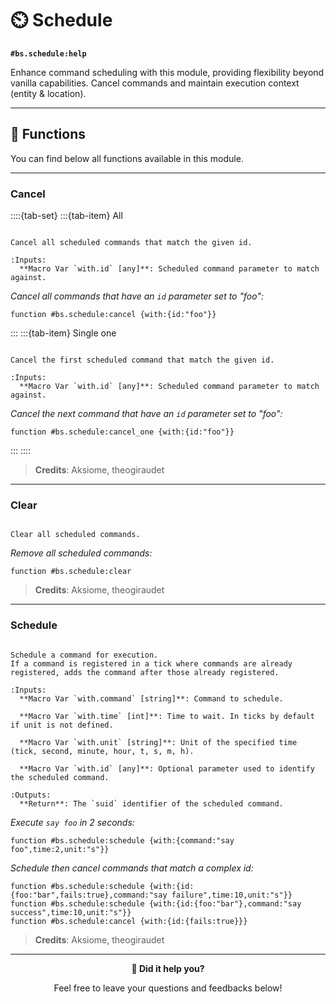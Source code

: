 # ⏲️ Schedule

**`#bs.schedule:help`**

Enhance command scheduling with this module, providing flexibility beyond vanilla capabilities. Cancel commands and maintain execution context (entity & location).

---

## 🔧 Functions

You can find below all functions available in this module.

---

### Cancel

::::{tab-set}
:::{tab-item} All

```{function} #bs.schedule:cancel

Cancel all scheduled commands that match the given id.

:Inputs:
  **Macro Var `with.id` [any]**: Scheduled command parameter to match against.
```

*Cancel all commands that have an `id` parameter set to "foo":*
```mcfunction
function #bs.schedule:cancel {with:{id:"foo"}}
```

:::
:::{tab-item} Single one

```{function} #bs.schedule:cancel_one

Cancel the first scheduled command that match the given id.

:Inputs:
  **Macro Var `with.id` [any]**: Scheduled command parameter to match against.
```

*Cancel the next command that have an `id` parameter set to "foo":*
```mcfunction
function #bs.schedule:cancel_one {with:{id:"foo"}}
```
:::
::::

> **Credits**: Aksiome, theogiraudet

---

### Clear

```{function} #bs.schedule:clear

Clear all scheduled commands.
```

*Remove all scheduled commands:*

```mcfunction
function #bs.schedule:clear
```

> **Credits**: Aksiome, theogiraudet

---

### Schedule

```{function} #bs.schedule:schedule

Schedule a command for execution.
If a command is registered in a tick where commands are already registered, adds the command after those already registered.

:Inputs:
  **Macro Var `with.command` [string]**: Command to schedule.

  **Macro Var `with.time` [int]**: Time to wait. In ticks by default if unit is not defined.

  **Macro Var `with.unit` [string]**: Unit of the specified time (tick, second, minute, hour, t, s, m, h).

  **Macro Var `with.id` [any]**: Optional parameter used to identify the scheduled command.

:Outputs:
  **Return**: The `suid` identifier of the scheduled command.
```

*Execute `say foo` in 2 seconds:*

```mcfunction
function #bs.schedule:schedule {with:{command:"say foo",time:2,unit:"s"}}
```

*Schedule then cancel commands that match a complex id:*

```mcfunction
function #bs.schedule:schedule {with:{id:{foo:"bar",fails:true},command:"say failure",time:10,unit:"s"}}
function #bs.schedule:schedule {with:{id:{foo:"bar"},command:"say success",time:10,unit:"s"}}
function #bs.schedule:cancel {with:{id:{fails:true}}}
```

> **Credits**: Aksiome, theogiraudet

---

<div id="gs-comments" align=center>

**💬 Did it help you?**

Feel free to leave your questions and feedbacks below!

</div>
